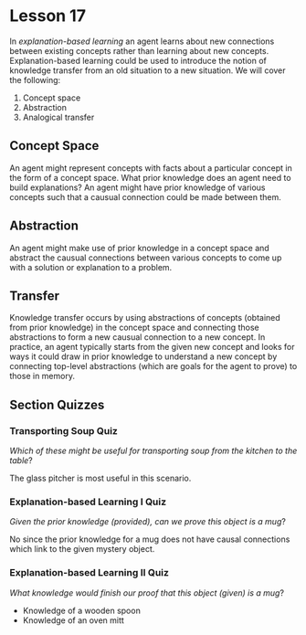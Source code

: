 # Lesson 17

In _explanation-based learning_ an agent learns about new connections between existing concepts rather than learning about new concepts. Explanation-based learning could be used to introduce the notion of knowledge transfer from an old situation to a new situation. We will cover the following:

1. Concept space
2. Abstraction
3. Analogical transfer

## Concept Space

An agent might represent concepts with facts about a particular concept in the form of a concept space. What prior knowledge does an agent need to build explanations? An agent might have prior knowledge of various concepts such that a causual connection could be made between them.

## Abstraction

An agent might make use of prior knowledge in a concept space and abstract the causual connections between various concepts to come up with a solution or explanation to a problem.

## Transfer

Knowledge transfer occurs by using abstractions of concepts (obtained from prior knowledge) in the concept space and connecting those abstractions to form a new causual connection to a new concept. In practice, an agent typically starts from the given new concept and looks for ways it could draw in prior knowledge to understand a new concept by connecting top-level abstractions (which are goals for the agent to prove) to those in memory.

## Section Quizzes

### Transporting Soup Quiz

_Which of these might be useful for transporting soup from the kitchen to the table_?

The glass pitcher is most useful in this scenario.

### Explanation-based Learning I Quiz

_Given the prior knowledge (provided), can we prove this object is a mug_?

No since the prior knowledge for a mug does not have causal connections which link to the given mystery object.

### Explanation-based Learning II Quiz

_What knowledge would finish our proof that this object (given) is a mug_?

- Knowledge of a wooden spoon
- Knowledge of an oven mitt

